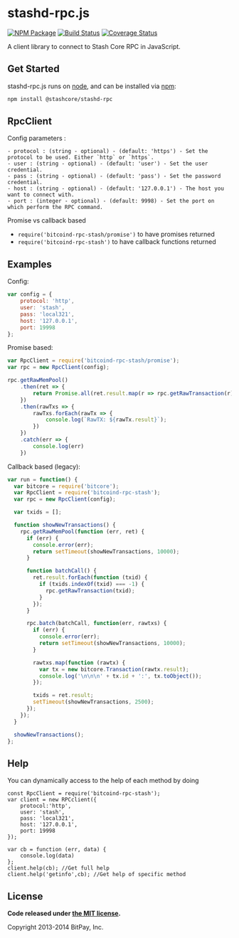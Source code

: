 stashd-rpc.js
===============

[![NPM Package](https://img.shields.io/npm/v/stashd-rpc.svg?style=flat-square)](https://www.npmjs.org/package/@stashcore/stashd-rpc)
[![Build Status](https://img.shields.io/travis/stashpayio/stashd-rpc.svg?branch=master&style=flat-square)](https://travis-ci.org/stashpayio/stashd-rpc)
[![Coverage Status](https://img.shields.io/coveralls/stashpayio/stashd-rpc.svg?style=flat-square)](https://coveralls.io/r/stashpayio/stashd-rpc?branch=master)

A client library to connect to Stash Core RPC in JavaScript.

## Get Started

stashd-rpc.js runs on [node](http://nodejs.org/), and can be installed via [npm](https://npmjs.org/):

```bash
npm install @stashcore/stashd-rpc
```

## RpcClient

Config parameters : 

	- protocol : (string - optional) - (default: 'https') - Set the protocol to be used. Either `http` or `https`.
	- user : (string - optional) - (default: 'user') - Set the user credential.
	- pass : (string - optional) - (default: 'pass') - Set the password credential.
	- host : (string - optional) - (default: '127.0.0.1') - The host you want to connect with.
	- port : (integer - optional) - (default: 9998) - Set the port on which perform the RPC command.

Promise vs callback based

  - `require('bitcoind-rpc-stash/promise')` to have promises returned
  - `require('bitcoind-rpc-stash')` to have callback functions returned
	
## Examples

Config:
```javascript
var config = {
    protocol: 'http',
    user: 'stash',
    pass: 'local321',
    host: '127.0.0.1',
    port: 19998
};
```

Promise based:
```javascript
var RpcClient = require('bitcoind-rpc-stash/promise');
var rpc = new RpcClient(config);

rpc.getRawMemPool()
    .then(ret => {
        return Promise.all(ret.result.map(r => rpc.getRawTransaction(r)))
    })
    .then(rawTxs => {
        rawTxs.forEach(rawTx => {
            console.log(`RawTX: ${rawTx.result}`);
        })
    })
    .catch(err => {
        console.log(err)
    })

```

Callback based (legacy):
```javascript
var run = function() {
  var bitcore = require('bitcore');
  var RpcClient = require('bitcoind-rpc-stash');
  var rpc = new RpcClient(config);

  var txids = [];

  function showNewTransactions() {
    rpc.getRawMemPool(function (err, ret) {
      if (err) {
        console.error(err);
        return setTimeout(showNewTransactions, 10000);
      }

      function batchCall() {
        ret.result.forEach(function (txid) {
          if (txids.indexOf(txid) === -1) {
            rpc.getRawTransaction(txid);
          }
        });
      }

      rpc.batch(batchCall, function(err, rawtxs) {
        if (err) {
          console.error(err);
          return setTimeout(showNewTransactions, 10000);
        }

        rawtxs.map(function (rawtx) {
          var tx = new bitcore.Transaction(rawtx.result);
          console.log('\n\n\n' + tx.id + ':', tx.toObject());
        });

        txids = ret.result;
        setTimeout(showNewTransactions, 2500);
      });
    });
  }

  showNewTransactions();
};
```

## Help 

You can dynamically access to the help of each method by doing
```
const RpcClient = require('bitcoind-rpc-stash');
var client = new RPCclient({
    protocol:'http',
    user: 'stash',
    pass: 'local321', 
    host: '127.0.0.1', 
    port: 19998
});

var cb = function (err, data) {
    console.log(data)
};
client.help(cb); //Get full help
client.help('getinfo',cb); //Get help of specific method
```
## License

**Code released under [the MIT license](https://github.com/bitpay/bitcore/blob/master/LICENSE).**

Copyright 2013-2014 BitPay, Inc.
